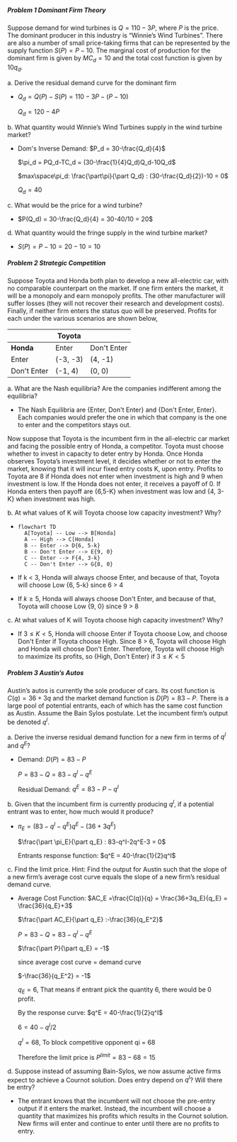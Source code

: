 ##### Problem 1 Dominant Firm Theory

Suppose demand for wind turbines is $Q = 110-3P$, where $P$ is the price. The dominant producer in this industry is “Winnie’s Wind Turbines”. There are also a number of small price-taking firms that can be represented by the supply function $S(P)=P-10$. The marginal cost of production for the dominant firm is given by $MC_d=10$ and the total cost function is given by $10q_d$.  

a. Derive the residual demand curve for the dominant firm

- $Q_d = Q(P)-S(P) = 110-3P-(P-10)$

  $Q_d = 120-4P$

b. What quantity would Winnie’s Wind Turbines supply in the wind turbine market?

- Dom's Inverse Demand: $P_d = 30-\frac{Q_d}{4}$

  $\pi_d  = PQ_d-TC_d = (30-\frac{1}{4}Q_d)Q_d-10Q_d$

  $max\space\pi_d: \frac{\part\pi}{\part Q_d} : (30-\frac{Q_d}{2})-10 = 0$

  $Q_d = 40$

c. What would be the price for a wind turbine?  

- $P(Q_d) = 30-\frac{Q_d}{4} = 30-40/10 = 20$

d. What quantity would the fringe supply in the wind turbine market? 

- $S(P) = P-10 = 20-10 = 10$

##### Problem 2 Strategic Competition

Suppose Toyota and Honda both plan to develop a new all-electric car, with no comparable counterpart on the market. If one firm enters the market, it will be a monopoly and earn monopoly profits. The other manufacturer will suffer losses (they will not recover their research and development costs). Finally, if neither firm enters the status quo will be preserved. Profits for each under the various scenarios are shown below,

|             | Toyota   |             |
| ----------- | -------- | ----------- |
| **Honda**   | Enter    | Don't Enter |
| Enter       | (-3, -3) | (4, -1)     |
| Don't Enter | (-1, 4)  | (0, 0)      |

a. What are the Nash equilibria? Are the companies indifferent among the equilibria? 

- The Nash Equilibria are {Enter, Don't Enter} and {Don't Enter, Enter}.  Each companies would prefer the one in which that company is the one to enter and the competitors stays out.

Now suppose that Toyota is the incumbent firm in the all-electric car market and facing the possible entry of Honda, a competitor. Toyota must choose whether to invest in capacity to deter entry by Honda. Once Honda observes Toyota’s investment level, it decides whether or not to enter the market, knowing that it will incur fixed entry costs K, upon entry.  Profits to Toyota are 8 if Honda does not enter when investment is high and 9 when investment is low. If the Honda does not enter, it receives a payoff of 0. If Honda enters then payoff are {6,5-K} when investment was low and {4, 3-K} when investment was high.

b. At what values of K will Toyota choose low capacity investment? Why? 

- ```mermaid
  flowchart TD
  	A[Toyota] -- Low --> B[Honda]
  	A -- High --> C[Honda]
  	B -- Enter --> D{6, 5-k}
  	B -- Don't Enter --> E{9, 0}
  	C -- Enter --> F{4, 3-k}
  	C -- Don't Enter --> G{8, 0}
  ```

- If k < 3, Honda will always choose Enter, and because of that, Toyota will choose Low {6, 5-k} since 6 > 4

- If $k \ge 5$, Honda will always choose Don't Enter, and because of that, Toyota will choose Low {9, 0} since 9 > 8

c. At what values of K will Toyota choose high capacity investment? Why?

- If $3 \le K <5$, Honda will choose Enter if Toyota choose Low, and choose Don't Enter if Toyota choose High. Since 8 > 6, Toyota will choose High and Honda will choose Don't Enter. Therefore, Toyota will choose High to maximize its profits, so {High, Don't Enter} if $3 \le K <5$



##### Problem 3 Austin’s Autos 

Austin’s autos is currently the sole producer of cars. Its cost function is $C(q) = 36+3q$ and the market demand function is $D(P)=83-P$. There is a large pool of potential entrants, each of which has the same cost function as Austin. Assume the Bain Sylos postulate. Let the incumbent firm’s output be denoted $q^I$.

a. Derive the inverse residual demand function for a new firm in terms of $q^I$ and $q^E$?

- Demand: $D(P)=83-P$

  $P = 83-Q = 83-q^I-q^E$

  Residual Demand: $q^E = 83-P-q^I$

b. Given that the incumbent firm is currently producing $q^I$, if a potential entrant was to enter, how much would it produce? 

- $\pi_E = (83-q^I-q^E)q^E - (36+3q^E)$

  $\frac{\part \pi_E}{\part q_E} : 83-q^I-2q^E-3 = 0$

  Entrants response function: $q^E = 40-\frac{1}{2}q^I$

c. Find the limit price. Hint: Find the output for Austin such that the slope of a new firm’s average cost curve equals the slope of a new firm’s residual demand curve. 

- Average Cost Function: $AC_E =\frac{C(q)}{q} = \frac{36+3q_E}{q_E} = \frac{36}{q_E}+3$

  $\frac{\part AC_E}{\part q_E} :-\frac{36}{q_E^2}$

  $P = 83-Q = 83-q^I-q^E$

  $\frac{\part P}{\part q_E}  = -1$

  since average cost curve = demand curve

  $-\frac{36}{q_E^2} = -1$

  $q_E = 6$, That means if entrant pick the quantity 6, there would be 0 profit.

  By the response curve: $q^E = 40-\frac{1}{2}q^I$

  $6 = 40-q^I/2$

  $q^I = 68$, To block competitive opponent qi = 68

  Therefore the limit price is $P^{limit} = 83-68 = 15$

d. Suppose instead of assuming Bain-Sylos, we now assume active firms expect to achieve a Cournot solution. Does entry depend on $q^I$? Will there be entry?  

- The entrant knows that the incumbent will not choose the pre-entry output if it enters the market. Instead, the incumbent will choose a quantity that maximizes his profits which results in the Cournot solution. New firms will enter and continue to enter until there are no profits to entry.
